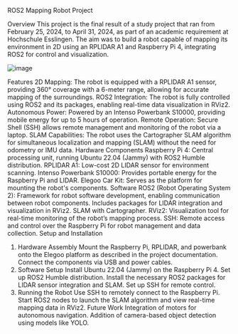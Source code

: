 ROS2 Mapping Robot Project

Overview
This project is the final result of a study project that ran from February 25, 2024, to April 31, 2024, as part of an academic requirement at Hochschule Esslingen. The aim was to build a robot capable of mapping its environment in 2D using an RPLIDAR A1 and Raspberry Pi 4, integrating ROS2 for control and visualization.

![image](https://github.com/user-attachments/assets/f0f970b5-1803-4d3d-a4fb-0eb2b8660309)


Features
2D Mapping: The robot is equipped with a RPLIDAR A1 sensor, providing 360° coverage with a 6-meter range, allowing for accurate mapping of the surroundings.
ROS2 Integration: The robot is fully controlled using ROS2 and its packages, enabling real-time data visualization in RViz2.
Autonomous Power: Powered by an Intenso Powerbank S10000, providing mobile energy for up to 5 hours of operation.
Remote Operation: Secure Shell (SSH) allows remote management and monitoring of the robot via a laptop.
SLAM Capabilities: The robot uses the Cartographer SLAM algorithm for simultaneous localization and mapping (SLAM) without the need for odometry or IMU data.
Hardware Components
Raspberry Pi 4: Central processing unit, running Ubuntu 22.04 (Jammy) with ROS2 Humble distribution.
RPLIDAR A1: Low-cost 2D LIDAR sensor for environment scanning.
Intenso Powerbank S10000: Provides portable energy for the Raspberry Pi and LIDAR.
Elegoo Car Kit: Serves as the platform for mounting the robot's components.
Software
ROS2 (Robot Operating System 2): Framework for robot software development, enabling communication between robot components.
Includes packages for LIDAR integration and visualization in RViz2.
SLAM with Cartographer.
RViz2: Visualization tool for real-time monitoring of the robot’s mapping process.
SSH: Remote access and control over the Raspberry Pi for robot management and data collection.
Setup and Installation
1. Hardware Assembly
Mount the Raspberry Pi, RPLIDAR, and powerbank onto the Elegoo platform as described in the project documentation.
Connect the components via USB and power cables.
2. Software Setup
Install Ubuntu 22.04 (Jammy) on the Raspberry Pi 4.
Set up ROS2 Humble distribution.
Install the necessary ROS2 packages for LIDAR sensor integration and SLAM.
Set up SSH for remote control.
3. Running the Robot
Use SSH to remotely connect to the Raspberry Pi.
Start ROS2 nodes to launch the SLAM algorithm and view real-time mapping data in RViz2.
Future Work
Integration of motors for autonomous navigation.
Addition of camera-based object detection using models like YOLO.


